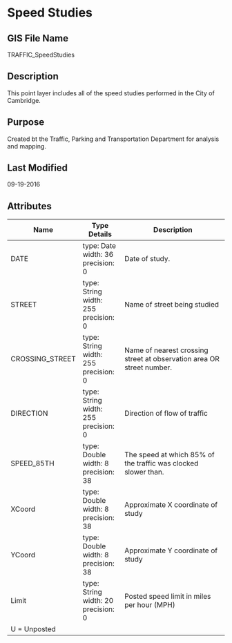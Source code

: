 # Speed Studies
## GIS File Name
TRAFFIC_SpeedStudies
## Description
<DIV STYLE="text-align:Left;"><DIV><DIV><P><SPAN>This point layer includes all of the speed studies performed in the City of Cambridge. </SPAN></P></DIV></DIV></DIV>

## Purpose
Created bt the Traffic, Parking and Transportation Department for analysis and mapping.
## Last Modified
09-19-2016
## Attributes
|Name|Type Details|Description|
|----|------------|-----------|
|DATE|type: Date<br/>width: 36<br/>precision: 0|Date of study.|
|STREET|type: String<br/>width: 255<br/>precision: 0|Name of street being studied|
|CROSSING_STREET|type: String<br/>width: 255<br/>precision: 0|Name of nearest crossing street at observation area OR street number.|
|DIRECTION|type: String<br/>width: 255<br/>precision: 0|Direction of flow of traffic|
|SPEED_85TH|type: Double<br/>width: 8<br/>precision: 38|The speed at which 85% of the traffic was clocked slower than.|
|XCoord|type: Double<br/>width: 8<br/>precision: 38|Approximate X coordinate of study|
|YCoord|type: Double<br/>width: 8<br/>precision: 38|Approximate Y coordinate of study|
|Limit|type: String<br/>width: 20<br/>precision: 0|Posted speed limit in miles per hour (MPH)
U = Unposted|
